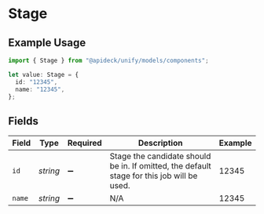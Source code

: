# Stage

## Example Usage

```typescript
import { Stage } from "@apideck/unify/models/components";

let value: Stage = {
  id: "12345",
  name: "12345",
};
```

## Fields

| Field                                                                                      | Type                                                                                       | Required                                                                                   | Description                                                                                | Example                                                                                    |
| ------------------------------------------------------------------------------------------ | ------------------------------------------------------------------------------------------ | ------------------------------------------------------------------------------------------ | ------------------------------------------------------------------------------------------ | ------------------------------------------------------------------------------------------ |
| `id`                                                                                       | *string*                                                                                   | :heavy_minus_sign:                                                                         | Stage the candidate should be in. If omitted, the default stage for this job will be used. | 12345                                                                                      |
| `name`                                                                                     | *string*                                                                                   | :heavy_minus_sign:                                                                         | N/A                                                                                        | 12345                                                                                      |